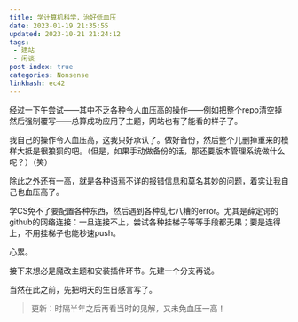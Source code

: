 ```yaml
---
title: 学计算机科学，治好低血压
date: 2023-01-19 21:35:55
updated: 2023-10-21 21:24:12
tags: 
 - 建站
 - 闲谈
post-index: true
categories: Nonsense
linkhash: ec42
---
```

经过一下午尝试——其中不乏各种令人血压高的操作——例如把整个repo清空掉然后强制覆写——总算成功应用了主题，网站也有了能看的样子了。

我自己的操作令人血压高，这我只好承认了。做好备份，然后整个儿删掉重来的模样大抵是很狼狈的吧。（但是，如果手动做备份的话，那还要版本管理系统做什么呢？）（笑）

除此之外还有一高，就是各种语焉不详的报错信息和莫名其妙的问题，着实让我自己也血压高了。

学CS免不了要配置各种东西，然后遇到各种乱七八糟的error。尤其是薛定谔的github的网络连接：一旦连接不上，尝试各种挂梯子等等手段都无果；要是连得上，不用挂梯子也能秒速push。

心累。

接下来想必是魔改主题和安装插件环节。先建一个分支再说。

当然在此之前，先把明天的生日感言写了。

 > 更新：时隔半年之后再看当时的见解，又未免血压一高！